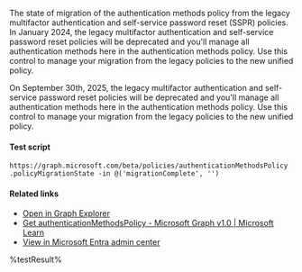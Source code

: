 The state of migration of the authentication methods policy from the legacy multifactor authentication and self-service password reset (SSPR) policies. In January 2024, the legacy multifactor authentication and self-service password reset policies will be deprecated and you'll manage all authentication methods here in the authentication methods policy. Use this control to manage your migration from the legacy policies to the new unified policy.

On September 30th, 2025, the legacy multifactor authentication and self-service password reset policies will be deprecated and you'll manage all authentication methods here in the authentication methods policy. Use this control to manage your migration from the legacy policies to the new unified policy.

#### Test script
```
https://graph.microsoft.com/beta/policies/authenticationMethodsPolicy
.policyMigrationState -in @('migrationComplete', '')
```

#### Related links

- [Open in Graph Explorer](https://developer.microsoft.com/en-us/graph/graph-explorer?request=policies/authenticationMethodsPolicy&method=GET&version=beta&GraphUrl=https://graph.microsoft.com)
- [Get authenticationMethodsPolicy - Microsoft Graph v1.0 | Microsoft Learn](https://learn.microsoft.com/en-us/graph/api/authenticationmethodspolicy-get)
- [View in Microsoft Entra admin center](https://entra.microsoft.com/#view/Microsoft_AAD_IAM/AuthenticationMethodsMenuBlade/~/AdminAuthMethods)

<!--- Results --->
%testResult%
